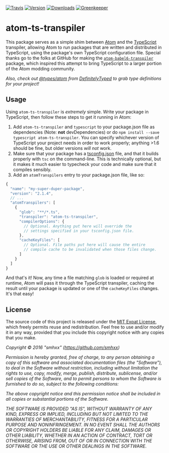 [![Travis](https://img.shields.io/travis/smhxx/atom-ts-transpiler.svg)](https://travis-ci.org/smhxx/atom-ts-transpiler)
[![Version](https://img.shields.io/npm/v/atom-ts-transpiler.svg)](https://www.npmjs.com/package/atom-ts-transpiler)
[![Downloads](https://img.shields.io/npm/dt/atom-ts-transpiler.svg)](https://www.npmjs.com/package/atom-ts-transpiler)
[![Greenkeeper](https://badges.greenkeeper.io/smhxx/atom-ts-transpiler.svg)](https://greenkeeper.io/)
# atom-ts-transpiler

This package serves as a simple shim between [Atom](https://atom.io/) and the
[TypeScript](https://www.typescriptlang.org/) transpiler, allowing Atom to run
packages that are written and distributed in TypeScript, using the package's own
TypeScript configuration file. Special thanks go to the folks at GitHub for
making the
[`atom-babel6-transpiler`](https://www.npmjs.com/package/atom-babel6-transpiler)
package, which inspired this attempt to bring TypeScript to a larger portion of
the Atom modding community.

*Also, check out [@types/atom](https://www.npmjs.com/package/@types/atom) from
[DefinitelyTyped](https://github.com/DefinitelyTyped/DefinitelyTyped) to grab
type definitions for your project!*

## Usage

Using `atom-ts-transpiler` is *extremely* simple. Write your package in
TypeScript, then follow these steps to get it running in Atom:

1. Add `atom-ts-transpiler` and `typescript` to your package.json file as
   dependencies (Note: **not** devDependencies) or do
   `npm install --save typescript atom-ts-transpiler`. You can specify whichever
   version of TypeScript your project needs in order to work properly; anything
   \>1.6 should be fine, but older versions *will not* work.
2. Make sure that your package has a
   [tsconfig.json](https://www.typescriptlang.org/docs/handbook/tsconfig-json.html)
   file, and that it builds properly with `tsc` on the command-line. This is
   technically optional, but it makes it much easier to typecheck your code and
   make sure that it compiles sensibly.
3. Add an `atomTranspilers` entry to your package.json file, like so:

```js
{
  "name": "my-super-duper-package",
  "version": "2.1.4",
  // ...
  "atomTranspilers": [
    {
      "glob": "**/*.ts",
      "transpiler": "atom-ts-transpiler",
      "compilerOptions": {
        // Optional. Anything put here will override the
        // settings specified in your tsconfig.json file.
      },
      "cacheKeyFiles": [
        // Optional. File paths put here will cause the entire
        // compile cache to be invalidated when those files change.
      ]
    }
  ]
}
```

And that's it! Now, any time a file matching `glob` is loaded or required at
runtime, Atom will pass it through the TypeScript transpiler, caching the result
until your package is updated or one of the `cacheKeyFiles` changes. It's that
easy!

## License

The source code of this project is released under the
[MIT Expat License](https://opensource.org/licenses/MIT), which freely permits
reuse and redistribution. Feel free to use and/or modify it in any way, provided
that you include this copyright notice with any copies that you make.

*Copyright © 2016 "smhxx" (https://github.com/smhxx)*

*Permission is hereby granted, free of charge, to any person obtaining a copy of
this software and associated documentation files (the "Software"), to deal in
the Software without restriction, including without limitation the rights to
use, copy, modify, merge, publish, distribute, sublicense, and/or sell copies of
the Software, and to permit persons to whom the Software is furnished to do so,
subject to the following conditions:*

*The above copyright notice and this permission notice shall be included in all
copies or substantial portions of the Software.*

*THE SOFTWARE IS PROVIDED "AS IS", WITHOUT WARRANTY OF ANY KIND, EXPRESS OR
IMPLIED, INCLUDING BUT NOT LIMITED TO THE WARRANTIES OF MERCHANTABILITY, FITNESS
FOR A PARTICULAR PURPOSE AND NONINFRINGEMENT. IN NO EVENT SHALL THE AUTHORS OR
COPYRIGHT HOLDERS BE LIABLE FOR ANY CLAIM, DAMAGES OR OTHER LIABILITY, WHETHER
IN AN ACTION OF CONTRACT, TORT OR OTHERWISE, ARISING FROM, OUT OF OR IN
CONNECTION WITH THE SOFTWARE OR THE USE OR OTHER DEALINGS IN THE SOFTWARE.*
